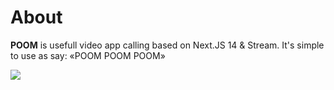 # About

**POOM** is usefull video app calling based on Next.JS 14 & Stream. It's simple to use as say: «POOM POOM POOM»

![](https://github.com/getFrontend/next-app-zoom-clone/blob/main/public/images/poom-promo.png?raw=true)
